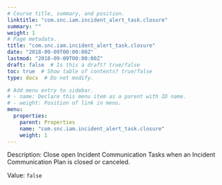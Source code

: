 ```yaml
---
# Course title, summary, and position.
linktitle: "com.snc.iam.incident_alert_task.closure"
summary: ""
weight: 1
# Page metadata.
title: "com.snc.iam.incident_alert_task.closure"
date: "2018-09-09T00:00:00Z"
lastmod: "2018-09-09T00:00:00Z"
draft: false  # Is this a draft? true/false
toc: true  # Show table of contents? true/false
type: docs  # Do not modify.

# Add menu entry to sidebar.
# - name: Declare this menu item as a parent with ID name.
# - weight: Position of link in menu.
menu:
  properties:
    parent: Properties
    name: "com.snc.iam.incident_alert_task.closure"
    weight: 1
---
```


Description: Close open Incident Communication Tasks when an Incident Communication Plan is closed or canceled.


Value: `false`